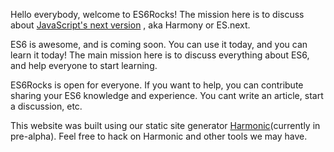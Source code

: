 <!--
layout: post
title: hello world
date: 17 may
comments: true
published: true
keywords: JavaScript, ES6
description: Hello world post
categories: JavaScript, ES6
authorName: Jaydson
authorPicture: 453720347620032512/UM2nE21c_400x400
authorTwitter: jaydson
-->
Hello everybody, welcome to ES6Rocks!
The mission here is to discuss about [JavaScript's next version](http://wiki.ecmascript.org/doku.php?id=harmony:specification_drafts) , aka Harmony or ES.next.

ES6 is awesome, and is coming soon.
You can use it today, and you can learn it today!
The main mission here is to discuss everything about ES6, and help everyone to start learning.

ES6Rocks is open for everyone.
If you want to help, you can contribute sharing your ES6 knowledge and experience.
You cant write an article, start a discussion, etc.

This website was built using our static site generator [Harmonic](https://github.com/es6rocks/harmonic/)(currently in pre-alpha).
Feel free to hack on Harmonic and other tools we may have.

